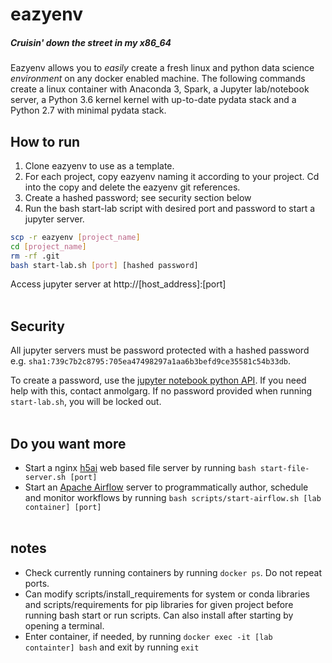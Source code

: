 # eazyenv
##### _Cruisin' down the street in my x86\_64_

Eazyenv allows you to _easily_ create a fresh linux and python data science _environment_ on any docker enabled machine. The following commands create a linux container with Anaconda 3, Spark, a Jupyter lab/notebook server, a Python 3.6 kernel kernel with up-to-date pydata stack and a Python 2.7 with minimal pydata stack.


## How to run
1. Clone eazyenv to use as a template.
2. For each project, copy eazyenv naming it according to your project. Cd into the copy and delete the eazyenv git references.
3. Create a hashed password; see security section below
4. Run the bash start-lab script with desired port and password to start a jupyter server.

```bash
scp -r eazyenv [project_name]
cd [project_name]
rm -rf .git
bash start-lab.sh [port] [hashed password]
```

Access jupyter server at http://[host_address]:[port]
<br><br>

## Security
All jupyter servers must be password protected with a hashed password e.g. `sha1:739c7b2c8795:705ea47498297a1aa6b3befd9ce35581c54b33db`.

To create a password, use the [jupyter notebook python API](https://jupyter-notebook.readthedocs.io/en/stable/public_server.html#preparing-a-hashed-password). If you need help with this, contact anmolgarg. If no password provided when running `start-lab.sh`, you will be locked out.
<br><br>

## Do you want more
- Start a nginx [h5ai](https://larsjung.de/h5ai/) web based file server by running `bash start-file-server.sh [port]`
- Start an [Apache Airflow](https://airflow.incubator.apache.org/) server to programmatically author, schedule and monitor workflows by running `bash scripts/start-airflow.sh [lab container] [port]`
<br><br>

## notes
- Check currently running containers by running `docker ps`. Do not repeat ports.
- Can modify scripts/install_requirements for system or conda libraries and scripts/requirements for pip libraries for given project before running bash start or run scripts. Can also install after starting by opening a terminal.
- Enter container, if needed, by running `docker exec -it [lab containter] bash` and exit by running `exit`
